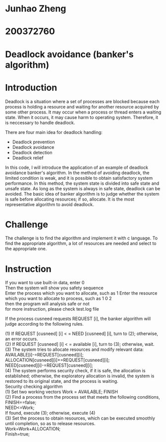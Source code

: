 # Junhao Zheng
# 200372760
# Deadlock avoidance (banker's algorithm)

# Introduction
Deadlock is a situation where a set of processes are blocked because each process is holding a resource and waiting for another resource acquired by some other process. It may occur when a process or thread enters a waiting state. When it occurs, it may cause harm to operating system. Therefore, it is neccessary to handle deadlock.

There are four main idea for deadlock handling:
- Deadlock prevention
- Deadlock avoidance
- Deadlock detection
- Deadlock relief

In this code, I will introduce the application of an example of deadlock avoidance banker's algorithm. In the method of avoiding deadlock, the limited condition is weak, and it is possible to obtain satisfactory system performance. In this method, the system state is divided into safe state and unsafe state. As long as the system is always in safe state, deadlock can be avoided.
The basic idea of banker algorithm is to judge whether the system is safe before allocating resources; if so, allocate. It is the most representative algorithm to avoid deadlock.

# Challenge
The challenge is to find the algorithm and implement it with c language. To find the appropriate algorithm, a lot of resources are needed and select to the appropriate one.

# Instruction

If you want to use built-in data, enter 0  
Then the system will show you safety sequence  
Enter the process which you want to allocate, such as 1
Enter the resource which you want to allocate to process, such as 1 0 2  
then the program will analysis safe or not  
for more instruction, please check test.log file  

If the process cusneed requests REQUEST  [i], the banker algorithm will judge according to the following rules.

(1) If REQUEST  [cusneed] [i] < = NEED [cusneed] [i], turn to (2); otherwise, an error occurs.  
(2) If REQUEST [cusneed] [i] < = available [i], turn to (3); otherwise, wait.   
(3) The system tries to allocate resources and modify relevant data:  
AVAILABLE[i]-=REQUEST[cusneed][i];  
ALLOCATION[cusneed][i]+=REQUEST[cusneed][i];  
NEED[cusneed][i]-=REQUEST[cusneed][i];  
(4) The system performs security check, if it is safe, the allocation is established; otherwise, the exploratory allocation is invalid, the system is restored to its original state, and the process is waiting.  
Security checking algorithm  
(1) Set two working vectors Work = AVAILABLE;  FINISH  
(2) Find a process from the process set that meets the following conditions,  
FINISH==false;  
NEED<=Work;  
If found, execute (3); otherwise, execute (4)  
(3) Set the process to obtain resources, which can be executed smoothly until completion, so as to release resources.  
Work=Work+ALLOCATION;  
Finish=true;  
